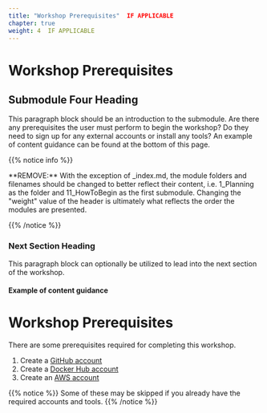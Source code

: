 ```yaml
---
title: "Workshop Prerequisites"  IF APPLICABLE
chapter: true
weight: 4  IF APPLICABLE
---
```


# Workshop Prerequisites <!-- MODIFY THIS HEADING IF APPLICABLE -->

## Submodule Four Heading

This paragraph block should be an introduction to the submodule. Are there any prerequisites the user must perform to begin the workshop? Do they need to sign up for any external accounts or install any tools? An example of content guidance can be found at the bottom of this page.

{{% notice info %}}
<p style='text-align: left;'>
**REMOVE:** With the exception of _index.md, the module folders and filenames should be changed to better reflect their content, i.e. 1_Planning as the folder and 11_HowToBegin as the first submodule. Changing the "weight" value of the header is ultimately what reflects the order the modules are presented.
</p>
{{% /notice %}}

### Next Section Heading 
This paragraph block can optionally be utilized to lead into the next section of the workshop.


#### Example of content guidance

# Workshop Prerequisites

There are some prerequisites required for completing this workshop.
<ol>
    <li>Create a <a href="https://github.com/">GitHub account</a></li>
    <li>Create a <a href="https://hub.docker.com/signup">Docker Hub account</a></li>
    <li>Create an <a href="https://aws.amazon.com/free/?all-free-tier.sort-by=item.additionalFields.SortRank&all-free-tier.sort-order=asc&awsf.Free%20Tier%20Types=*all&awsf.Free%20Tier%20Categories=*all">AWS account</a></li>
</ol>

{{% notice %}}
Some of these may be skipped if you already have the required accounts and tools.
{{% /notice %}}